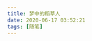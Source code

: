 ```yaml
---
title: 梦中的稻草人
date: 2020-06-17 03:52:21
tags: [随笔]
---
```


<Poem 
title="梦中的稻草人"
:content="`
你睡时
我便出现
你醒时
我就消失
\n
我是你昨夜未做完的梦
醒时花开未落
露珠悬而未滴
而我要吻你却只刚刚轻触
\n
你回忆时
我便出现
你前进时
我就消失
\n
我是你儿时未听完的故事
记不起王子的名字
也不懂何为爱情
只是叶影幽而未黄
小鹿载着夕阳
撒了一地的油彩
\n
你哭时
我就出现
你笑时
我就消失
\n
我是风中的稻草人
只远远地望着你在田野里奔跑
笑时吹来了一缕风
哭时下起了一场雨
都在我心
\n
我的亲爱的少女啊
倘若你问我是谁
我会说
若我是风
风是千万缕中最卑微的那缕
若我是鸟
鸟是千万只中最渺小的那只
\n
于青涩的诗中, 你裙摆荡漾
稻草人也是有梦的, 那是不变的田野...
`"
image="https://p.ipic.vip/90tqis.jpg"
/>
